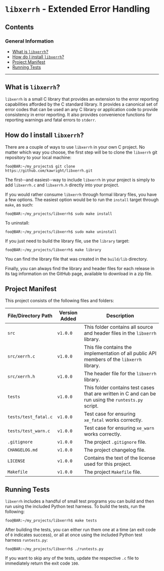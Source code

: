 # `libxerrh` - Extended Error Handling

## Contents

### General Information

- [What is `libxerrh`?](#what-is-libxerrh)
- [How do I install `libxerrh`?](#how-do-i-install-libxerrh)
- [Project Manifest](#project-manifest)
- [Running Tests](#running-tests)

---

## What is `libxerrh`?

`libxerrh` is a small C library that provides an extension to the error reporting capabilities afforded by the C standard library. It provides a canonical set of error codes that can be used an any C library or application code to provide consistency in error reporting. It also provides convenience functions for reporting warnings and fatal errors to `stderr`.

## How do I install `libxerrh`?

There are a couple of ways to use `libxerrh` in your own C project. No matter which way you choose, the first step will be to clone the `libxerrh` git repository to your local machine:

```console
foo@BAR:~/my_projects$ git clone https://github.com/kawright/libxerrh.git
```

The first--and easiest--way to include `libxerrh` in your project is simply to add `libxerrh.c` and `libxerrh.h` directly into your project.

If you would rather consume `libxerrh` through formal library files, you have a few options. The easiest option would be to run the `install` target through `make`, as such:

```console
foo@BAR:~/my_projects/libxerrh$ sudo make install
```

To uninstall:

```console
foo@BAR:~/my_projects/libxerrh$ sudo make uninstall
```

If you just need to build the library file, use the `library` target:

```console
foo@BAR:~/my_projects/libxerrh$ make library
```

You can find the library file that was created in the `build/lib` directory.

Finally, you can always find the library and header files for each release in its tag information on the GitHub page, available to download in a zip file.

## Project Manifest

This project consists of the following files and folders:

| File/Directory Path | Version Added | Description |
|---|---|---|
| `src` |  `v1.0.0` | This folder contains all source and header files in the `libxerrh` library. |
| `src/xerrh.c` | `v1.0.0` | This file contains the implementation of all public API members of the `libxerrh` library. |
| `src/xerrh.h` | `v1.0.0` | The header file for the `libxerrh` library. |
| `tests` | `v1.0.0` | This folder contains test cases that are written in C and can be run using the `runtests.py` script. |
| `tests/test_fatal.c` | `v1.0.0` | Test case for ensuring `xe_fatal` works correctly. |
| `tests/test_warn.c` |  `v1.0.0` | Test case for ensuring `xe_warn` works correctly. |
| `.gitignore` | `v1.0.0` | The project `.gitignore` file. |
| `CHANGELOG.md` | `v1.0.0` | The project changelog file. |
| `LICENSE` | `v1.0.0` | Contains the text of the license used for this project. |
| `Makefile` | `v1.0.0` | The project `Makefile` file. |

## Running Tests

`libxerrh` includes a handful of small test programs you can build and then run using the included Python test harness. To build the tests, run the following:

```console
foo@BAR:~/my_projects/libxerrh$ make tests
```

After building the tests, you can either run them one at a time (an exit code of `0` indicates success), or all at once using the included Python test harness `runtests.py`:

```console
foo@BAR:~/my_projects/libxerrh$ ./runtests.py
```

If you want to skip any of the tests, update the respective `.c` file to immediately return the exit code `100`.
